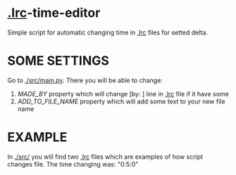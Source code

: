 # [.lrc](https://en.wikipedia.org/wiki/LRC_(file_format))-time-editor
 Simple script for automatic changing time in [.lrc](https://en.wikipedia.org/wiki/LRC_(file_format)) files for setted delta.

# SOME SETTINGS
 Go to [./src/main.py](https://github.com/ruslan-ilesik/.lrc-time-editor/blob/main/src/main.py). There you will be able to change:
 1) *MADE_BY* property which will change \[by: \] line in [.lrc](https://en.wikipedia.org/wiki/LRC_(file_format)) file if it have some 
 2) *ADD_TO_FILE_NAME* property which will add some text to your new file name
 
 # EXAMPLE
  In [./src/](https://github.com/ruslan-ilesik/.lrc-time-editor/blob/main/src/) you will find two [.lrc](https://en.wikipedia.org/wiki/LRC_(file_format)) files which are examples of how script changes file. The time changing was: "0:5:0"
 
